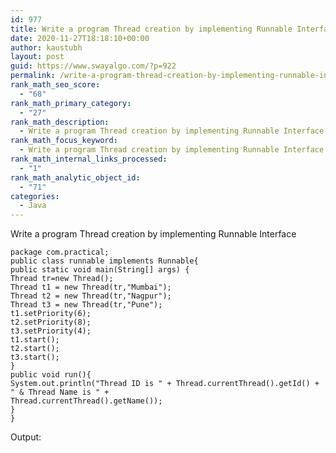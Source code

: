 ```yaml
---
id: 977
title: Write a program Thread creation by implementing Runnable Interface
date: 2020-11-27T18:18:10+00:00
author: kaustubh
layout: post
guid: https://www.swayalgo.com/?p=922
permalink: /write-a-program-thread-creation-by-implementing-runnable-interface/
rank_math_seo_score:
  - "68"
rank_math_primary_category:
  - "27"
rank_math_description:
  - Write a program Thread creation by implementing Runnable Interface
rank_math_focus_keyword:
  - Write a program Thread creation by implementing Runnable Interface
rank_math_internal_links_processed:
  - "1"
rank_math_analytic_object_id:
  - "71"
categories:
  - Java
---
```

 

Write a program Thread creation by implementing Runnable Interface

<pre class="wp-block-code"><code>package com.practical;
public class runnable implements Runnable{
public static void main(String&#91;] args) {
Thread tr=new Thread();
Thread t1 = new Thread(tr,"Mumbai");
Thread t2 = new Thread(tr,"Nagpur");
Thread t3 = new Thread(tr,"Pune");
t1.setPriority(6);
t2.setPriority(8);
t3.setPriority(4);
t1.start();
t2.start();
t3.start();
}
public void run(){
System.out.println("Thread ID is " + Thread.currentThread().getId() + " & Thread Name is " +
Thread.currentThread().getName());
}
}</code></pre>

Output:<figure class="wp-block-image size-large">

<img src="http://blog.kaustubh.codes/wp-content/uploads/2020/11/image-25.png" alt="" class="wp-image-923" /> </figure>